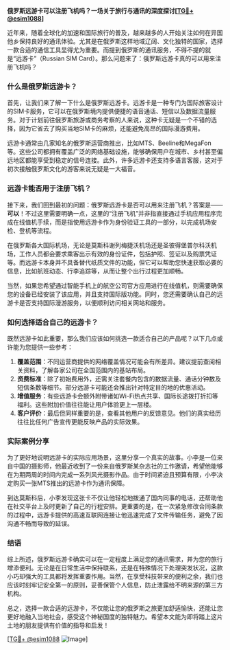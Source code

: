 **俄罗斯远游卡可以注册飞机吗？一场关于旅行与通讯的深度探讨[[TG💪+ @esim1088](https://t.me/s/esim1088)]**

近年来，随着全球化的加速和国际旅行的普及，越来越多的人开始关注如何在异国他乡保持良好的通讯体验。尤其是在俄罗斯这样地域辽阔、文化独特的国家，选择一款合适的通信工具显得尤为重要。而提到俄罗斯的通讯服务，不得不提的就是“远游卡”（Russian SIM Card）。那么问题来了：俄罗斯远游卡真的可以用来注册飞机吗？

### 什么是俄罗斯远游卡？

首先，让我们来了解一下什么是俄罗斯远游卡。远游卡是一种专门为国际旅客设计的SIM卡服务，它可以在俄罗斯境内提供便捷的语音通话、短信以及数据流量服务。对于计划前往俄罗斯旅游或商务考察的人来说，这种卡无疑是一个不错的选择，因为它省去了购买当地SIM卡的麻烦，还能避免高昂的国际漫游费用。

远游卡通常由几家知名的俄罗斯运营商推出，比如MTS、Beeline和MegaFon等。这些公司都拥有覆盖广泛的网络基础设施，能够确保用户在城市、乡村甚至偏远地区都能享受到稳定的信号连接。此外，许多远游卡还支持多语言客服，这对于初次接触俄罗斯文化的游客来说无疑是一大福音。

### 远游卡能否用于注册飞机？

接下来，我们回到最初的问题：俄罗斯远游卡是否可以用来注册飞机？答案是——**可以**！不过这里需要明确一点，这里的“注册飞机”并非指直接通过手机应用程序完成在线值机手续，而是指使用远游卡作为身份验证工具的一部分，以完成机场安检、登机等流程。

在俄罗斯各大国际机场，无论是莫斯科谢列梅捷沃机场还是圣彼得堡普尔科沃机场，工作人员都会要求乘客出示有效的身份证件，包括护照、签证以及购票凭证等。而远游卡本身并不具备替代纸质文件的功能，但它可以帮助您快速获取必要的信息，比如航班动态、行李追踪等，从而让整个出行过程更加顺畅。

当然，如果您希望通过智能手机上的航空公司官方应用进行在线值机，则需要确保您的设备已经安装了该应用，并且支持国际版功能。同时，您还需要确认自己的远游卡是否支持国际漫游服务，以便顺利访问相关网站和服务。

### 如何选择适合自己的远游卡？

既然远游卡如此重要，那么我们应该如何挑选一款适合自己的产品呢？以下几点或许能为您提供一些参考：

1. **覆盖范围**：不同运营商提供的网络覆盖情况可能会有所差异。建议提前查阅相关资料，了解各家公司在全国范围内的基站布局。
2. **资费标准**：除了初始费用外，还需关注套餐内包含的数据流量、通话分钟数及短信条数等细节。部分远游卡可能还会推出针对特定目的地的优惠活动。
3. **增值服务**：有些远游卡会额外附带诸如Wi-Fi热点共享、国际长途拨打折扣等福利。这些附加价值往往能让用户体验更上一层楼。
4. **客户评价**：最后但同样重要的是，查看其他用户的反馈意见。他们的真实经历往往比任何广告宣传更能反映产品的实际效果。

### 实际案例分享

为了更好地说明远游卡的实际应用场景，这里分享一个真实的故事。小李是一位来自中国的摄影师，他最近收到了一份来自俄罗斯某杂志社的工作邀请，希望他能够在为期两周的时间内完成一系列风光摄影作品。由于时间紧迫且预算有限，小李决定购买一张MTS推出的远游卡作为通讯保障。

到达莫斯科后，小李发现这张卡不仅让他轻松地拨通了国内同事的电话，还帮助他在社交平台上及时更新了自己的行程安排。更重要的是，在一次紧急修改合同条款的过程中，远游卡提供的高速互联网连接让他迅速完成了文件传输任务，避免了因沟通不畅而导致的延误。

### 结语

综上所述，俄罗斯远游卡确实可以在一定程度上满足您的通讯需求，并为您的旅行增添便利。无论是在日常生活中保持联系，还是在特殊情况下处理突发状况，这款小巧却强大的工具都将发挥重要作用。当然，在享受科技带来的便利之余，我们也应该时刻牢记安全第一的原则，妥善保管个人信息，防止泄露给不明来源的第三方机构。

总之，选择一款合适的远游卡，不仅能让您的俄罗斯之旅更加舒适愉快，还能让您更好地融入当地社会，感受这个神秘国度的独特魅力。希望本文能为即将踏上这片土地的朋友提供有价值的指导和启发！

[[TG💪+ @esim1088](https://t.me/s/esim1088) ![Image](https://i.postimg.cc/4NQfJmqS/Snipaste-2025-05-13-00-14-12.png)]